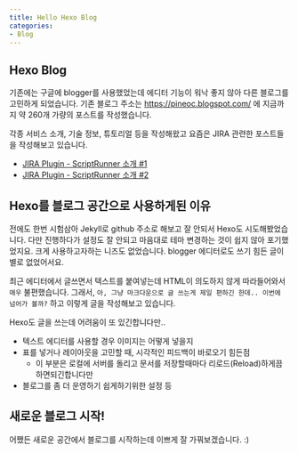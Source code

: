 ```yaml
---
title: Hello Hexo Blog
categories:
- Blog
---
```


## Hexo Blog

기존에는 구글에 blogger를 사용했었는데 에디터 기능이 워낙 좋지 않아 다른 블로그를 고민하게 되었습니다.
기존 블로그 주소는 https://pineoc.blogspot.com/ 에 지금까지 약 260개 가량의 포스트를 작성했습니다.

각종 서비스 소개, 기술 정보, 튜토리얼 등을 작성해왔고 요즘은 JIRA 관련한 포스트들을 작성해보고 있습니다.
- [JIRA Plugin - ScriptRunner 소개 #1](https://pineoc.blogspot.com/2019/03/scriptrunner-1.html)
- [JIRA Plugin - ScriptRunner 소개 #2](https://pineoc.blogspot.com/2019/04/jira-plugin-scriptrunner-2.html)

## Hexo를 블로그 공간으로 사용하게된 이유

전에도 한번 시험삼아 Jekyll로 github 주소로 해보고 잘 안되서 Hexo도 시도해봤었습니다.
다만 진행하다가 설정도 잘 안되고 마음대로 테마 변경하는 것이 쉽지 않아 포기했었지요.
크게 사용하고자하는 니즈도 없었습니다. blogger 에디터로도 쓰기 힘든 글이 별로 없었어서요.

최근 에디터에서 글쓰면서 텍스트를 붙여넣는데 HTML이 의도하지 않게 따라들어와서 `매우` 불편했습니다.
그래서, `아, 그냥 마크다운으로 글 쓰는게 제일 편하긴 한데.. 이번에 넘어가 볼까?` 하고 이렇게 글을 작성해보고 있습니다.

Hexo도 글을 쓰는데 어려움이 또 있긴합니다만..
- 텍스트 에디터를 사용할 경우 이미지는 어떻게 넣을지
- 표를 넣거나 레이아웃을 고민할 때, 시각적인 피드백이 바로오기 힘든점
  - 이 부분은 로컬에 서버를 돌리고 문서를 저장할때마다 리로드(Reload)하게끔 하면되긴합니다만
- 블로그를 좀 더 운영하기 쉽게하기위한 설정 등

## 새로운 블로그 시작!

어쨌든 새로운 공간에서 블로그를 시작하는데 이쁘게 잘 가꿔보겠습니다. :)
